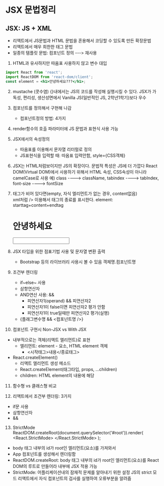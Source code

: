 # JSX 문법정리
## JSX: JS + XML
- 리액트에서 JS문법과 HTML 문법을 혼용해서 코딩할 수 있도록 만든 확장문법
- 리액트에서 매우 희한한 태그 문법
- 일종의 템플릿 문법: 컴포넌트 정의 ---> 재사용

1. HTML과 유사하지만 따옴표 사용하지 않고 변수 대입
```jsx
import React from 'react';
import ReactDOM from 'react-dom/client'; 
const element = <h1>안녕하세요???</h1>;
```

2. mustache (콧수염) {}내에서는 JS의 코드를 작성해 실행시킬 수 있다.
   JSX가 가독성, 편리성, 생산성면에서 Vanilla JS(일반적인 JS, 2학년1학기)보다 우수
3. 컴포넌트를 정의해서 구현해 나감
   - 컴포넌트정의 방법: 4가지
4. render함수의 호출 파라미터에 JS 문법과 표현식 사용 가능 
5. JSX에서의 속성정의
   - 따옴표를 이용해서 문자열 리터럴로 정의
   - JS표현식을 입력할 때: 따옴표 입력안함, style={CSS객체}
6. JSX는 HTML처럼보이지만 JS의 확장이다.
   문법적 특성은 JS에 더 가깝다
   React DOM(Virtual DOM)에서 사용하기 위해서 HTML 속성, CSS속성이 아니라
   camelCase로 사용
   예) class ----> className, tabindex ----> tabIndex, font-size ----> fontSize
7. 태그가 비어 있다면(empty, 자식 엘리먼트가 없는 경우, content없음)  
   xml처럼 /> 이용해서 태그의 종료를 표시한다.
   element: starttag+content+endtag
   <h1>안녕하세요</h1> <input type='text' /> 
   <SomeComponent></SomeComponent>
   <SomeComponent/>
8. JSX 타입을 위한 점표기법 사용 및 문자열 변환 출력
   - Bootstrap 등의 라이브러리 사용시 볼 수 있음
    객체명.컴포넌트명

9. 조건부 렌더링
    - if~else~ 사용
    - 삼항연산자
    - AND연산 사용: &&
       - 피연산자1(operand) && 피연산자2
       - 피연산자1이 false이면 피연산자2 평가 안함
       - 피연산자1이 true일때만 피연산자2 평가(실행)
   - {플래그변수명 && <컴포넌트명 />}
10. 컴포넌트 구현시 Non-JSX vs With JSX
- 내부적으로는 객체(리액트 엘리먼트)로 표현
   - 엘리먼트: element - 요소, HTML element 객체
      - <시작태그>내용</종료태그>
- React.createElement()
   - 리액트 엘리먼트 생성 메소드
   - React.createElement(태그타입, props, ...children)
   - children: HTML element의 내용에 해당

11. 함수형 vs 클래스형 비교

12. 리액트에서 조건부 렌더링: 3가지
- if문 사용
- 삼항연산자
- &&

13. StrictMode
ReactDOM.createRoot(document.querySelector('#root')).render(
  <React.StrictMode>
    <App />
  </React.StrictMode>
);
- body 태그 내부의 id가 root인 엘리먼트(요소)를 가져와서
- App 컴포넌트를 생성해서 렌더링함
- ReactDOM.createRoot: body 태그 내부의 id가 root인 엘리먼트(요소)를
   React DOM의 루트로 만들어라
   내부에 JSX 적용 가능
- StrictMode: 어플리케이션내의 잠재적 문제를 알아내기 위한 설정
   JS의 strict 모드
   리액트에서 자식 컴포넌트의 검사를 실행하여 오류부분을 알려줌